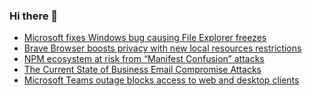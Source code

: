 ### Hi there 👋

<!--START_SECTION:feed-->
* [Microsoft fixes Windows bug causing File Explorer freezes](https://www.bleepingcomputer.com/news/microsoft/microsoft-fixes-windows-bug-causing-file-explorer-freezes/)
* [Brave Browser boosts privacy with new local resources restrictions](https://www.bleepingcomputer.com/news/security/brave-browser-boosts-privacy-with-new-local-resources-restrictions/)
* [NPM ecosystem at risk from “Manifest Confusion” attacks](https://www.bleepingcomputer.com/news/security/npm-ecosystem-at-risk-from-manifest-confusion-attacks/)
* [The Current State of Business Email Compromise Attacks](https://www.bleepingcomputer.com/news/security/the-current-state-of-business-email-compromise-attacks/)
* [Microsoft Teams outage blocks access to web and desktop clients](https://www.bleepingcomputer.com/news/microsoft/microsoft-teams-outage-blocks-access-to-web-and-desktop-clients/)
<!--END_SECTION:feed-->

<!--
**frankenk/frankenk** is a ✨ _special_ ✨ repository because its `README.md` (this file) appears on your GitHub profile.

Here are some ideas to get you started:

- 🔭 I’m currently working on ...
- 🌱 I’m currently learning ...
- 👯 I’m looking to collaborate on ...
- 🤔 I’m looking for help with ...
- 💬 Ask me about ...
- 📫 How to reach me: ...
- 😄 Pronouns: ...
- ⚡ Fun fact: ...
-->



